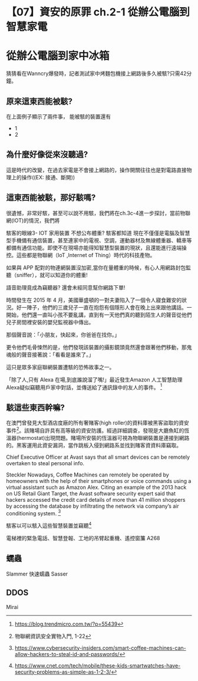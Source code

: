 # 【07】資安的原罪 ch.2-1 從辦公電腦到智慧家電

# 從辦公電腦到家中冰箱

猜猜看在Wanncry爆發時，記者測試家中烤麵包機接上網路後多久被駭?只需42分鐘。

## 原來這東西能被駭?
在上面例子顯示了兩件事，
能被駭的裝置還有
- 1
- 2

## 為什麼好像從來沒聽過?

這是時代的改變，在過去家電是不會接上網路的，操作開關往往也是對電路直接物理上的操作((EX: 接通、斷開))


## 這東西能被駭，那好駭嗎?

很遺憾，非常好駭，甚至可以說不用駭，我們將在ch.3c-4進一步探討，當前物聯網(IOT)的情況，我們將

駭客的眼線3- IOT 家用裝置
不想公布體重? 駭客都知道
現在不僅僅是電腦及智慧型手機備有通信裝置，甚至連家中的電視、空調，運動器材及無線體重器、轎車等都備有通信功能。即使不在現場亦能得知智慧型裝置的現狀，且還能進行遠端操控。這些都是物聯網（IoT ,Internet of Thing）時代的科技產物。

如果與 APP 配對的物連網裝置沒加密,當你在量體重的時候，有心人用網路封包監聽（sniffer），就可以知道你的體重!

語音助理竟成為竊聽器? 還會未經同意幫你網路下單!

時間發生在 2015 年 4 月，美國華盛頓的一對夫妻陷入了一個令人寢食難安的狀況。好一陣子，他們的三歲兒子一直在抱怨有個隱形人會在晚上出來跟他講話。一開始，他們還一直叫小孩不要亂講，直到有一天他們真的聽到陌生人的聲音從他們兒子房間裡安裝的嬰兒監視器中傳出。

那個聲音說：「小朋友，快起來，你爸爸在找你。」

更令他們毛骨悚然的是，他們發現該裝置的攝影鏡頭竟然還會跟著他們移動，那鬼魂般的聲音接著說：「看看是誰來了。」

這只是眾多家庭聯網裝置遭駭的恐怖故事之一。

「除了人,只有 Alexa 在場,到底誰說溜了嘴!」最近發生Amazon 人工智慧助理Alexa疑似竊聽用戶家中對話，並傳送給了通訊錄中的友人的事件。 [^4]

## 駭這些東西幹嘛?


在澳門曾發見大型酒店度廠的所有奢賭客(high roller)的資料庫被黑客盜取的資安事件[^1]。該賭場自許具有高等級的資安防護。經過詳細調查，發現是大廳魚缸的恆溫器(hermostat)出現問題。賭場所安裝的恆溫器可視為物聯網裝置是連接到網路的。黑客運用此資安漏洞，當作跳板入侵到網路系並找到賭客資資料庫竊取。

 Chief Executive Officer at Avast says that all smart devices can be remotely overtaken to steal personal info.

Steckler
Nowadays, Coffee Machines can remotely be operated by homeowners with the help of their smartphones or voice commands using a virtual assistant such as Amazon Alex.
Citing an example of the 2013 hack on US Retail Giant Target, the Avast software security expert said that hackers accessed the credit card details of more than 41 million shoppers by accessing the database by infiltrating the network via company’s air conditioning system. [^2]

駭客以可以駭入這些智慧裝置並竊聽[^3]

電梯裡的緊急電話、智慧登報、工地的吊臂起重機、遙控窗簾 A268

## 蠕蟲
Slammer 快速蠕蟲
Sasser

## DDOS
Mirai

[^1]: 物聯網資訊安全實物入門, 1-22
[^2]: https://www.cybersecurity-insiders.com/smart-coffee-machines-can-allow-hackers-to-steal-id-and-passwords/
[^3]: https://www.cnet.com/tech/mobile/these-kids-smartwatches-have-security-problems-as-simple-as-1-2-3/
[^4]: https://blog.trendmicro.com.tw/?p=55439